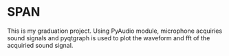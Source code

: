 # SPAN
This is my graduation project. Using PyAudio module, microphone acquiries sound signals and pyqtgraph is used to plot the waveform and fft of the acquiried sound signal. 
